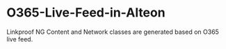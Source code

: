 # O365-Live-Feed-in-Alteon
Linkproof NG Content and Network classes are generated based on O365 live feed.

